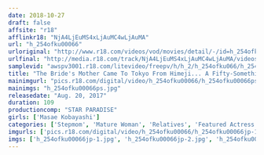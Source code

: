 ```yaml
---
date: 2018-10-27
draft: false
affsite: "r18"
afflinkr18: "NjA4LjEuMS4xLjAuMC4wLjAuMA"
url: "h_254ofku00066"
urloriginal: "http://www.r18.com/videos/vod/movies/detail/-/id=h_254ofku00066"
urlfinal: "http://media.r18.com/track/NjA4LjEuMS4xLjAuMC4wLjAuMA/videos/vod/movies/detail/-/id=h_254ofku00066"
samplevid: "awspv3001.r18.com/litevideo/freepv/h/h_2/h_254ofku066/h_254ofku066_dmb_w.mp4"
title: "The Bride's Mother Came To Tokyo From Himeji... A Fifty-Something Stepmom Masae Kobayashi"
mainimgurl: "pics.r18.com/digital/video/h_254ofku00066/h_254ofku00066ps.jpg"
mainimgs: "h_254ofku00066ps.jpg"
releasedate: "Aug. 20, 2017"
duration: 109
productioncomp: "STAR PARADISE"
girls: ['Masae Kobayashi']
categories: ['Stepmom', 'Mature Woman', 'Relatives', 'Featured Actress', 'Drama', 'Hi-Def']
imgurls: ['pics.r18.com/digital/video/h_254ofku00066/h_254ofku00066jp-1.jpg', 'pics.r18.com/digital/video/h_254ofku00066/h_254ofku00066jp-2.jpg', 'pics.r18.com/digital/video/h_254ofku00066/h_254ofku00066jp-3.jpg', 'pics.r18.com/digital/video/h_254ofku00066/h_254ofku00066jp-4.jpg', 'pics.r18.com/digital/video/h_254ofku00066/h_254ofku00066jp-5.jpg', 'pics.r18.com/digital/video/h_254ofku00066/h_254ofku00066jp-6.jpg', 'pics.r18.com/digital/video/h_254ofku00066/h_254ofku00066jp-7.jpg', 'pics.r18.com/digital/video/h_254ofku00066/h_254ofku00066jp-8.jpg', 'pics.r18.com/digital/video/h_254ofku00066/h_254ofku00066jp-9.jpg', 'pics.r18.com/digital/video/h_254ofku00066/h_254ofku00066jp-10.jpg', 'pics.r18.com/digital/video/h_254ofku00066/h_254ofku00066jp-11.jpg', 'pics.r18.com/digital/video/h_254ofku00066/h_254ofku00066jp-12.jpg', 'pics.r18.com/digital/video/h_254ofku00066/h_254ofku00066jp-13.jpg', 'pics.r18.com/digital/video/h_254ofku00066/h_254ofku00066jp-14.jpg', 'pics.r18.com/digital/video/h_254ofku00066/h_254ofku00066jp-15.jpg', 'pics.r18.com/digital/video/h_254ofku00066/h_254ofku00066jp-16.jpg', 'pics.r18.com/digital/video/h_254ofku00066/h_254ofku00066jp-17.jpg', 'pics.r18.com/digital/video/h_254ofku00066/h_254ofku00066jp-18.jpg', 'pics.r18.com/digital/video/h_254ofku00066/h_254ofku00066jp-19.jpg', 'pics.r18.com/digital/video/h_254ofku00066/h_254ofku00066jp-20.jpg']
imgs: ['h_254ofku00066jp-1.jpg', 'h_254ofku00066jp-2.jpg', 'h_254ofku00066jp-3.jpg', 'h_254ofku00066jp-4.jpg', 'h_254ofku00066jp-5.jpg', 'h_254ofku00066jp-6.jpg', 'h_254ofku00066jp-7.jpg', 'h_254ofku00066jp-8.jpg', 'h_254ofku00066jp-9.jpg', 'h_254ofku00066jp-10.jpg', 'h_254ofku00066jp-11.jpg', 'h_254ofku00066jp-12.jpg', 'h_254ofku00066jp-13.jpg', 'h_254ofku00066jp-14.jpg', 'h_254ofku00066jp-15.jpg', 'h_254ofku00066jp-16.jpg', 'h_254ofku00066jp-17.jpg', 'h_254ofku00066jp-18.jpg', 'h_254ofku00066jp-19.jpg', 'h_254ofku00066jp-20.jpg']
---
```

